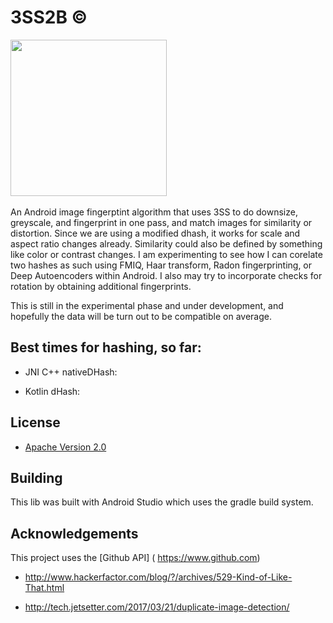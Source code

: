 # 3SS2B ©

<img src="https://i.imgur.com/TDBAdNR.png" height="250"/>&nbsp;&nbsp;&nbsp;&nbsp;&nbsp;&nbsp;&nbsp;&nbsp;&nbsp;

An Android image fingerptint algorithm that uses 3SS to do downsize, greyscale, and fingerprint in one pass, and match images for similarity or distortion. Since we are using a modified dhash, it works for scale and aspect ratio changes already.  Similarity could also be defined by something like color or contrast changes.  I am experimenting to see how I can corelate two hashes as such using FMIQ, Haar transform, Radon fingerprinting, or Deep Autoencoders within Android.  I also may try to incorporate checks for rotation by obtaining additional fingerprints.

This is still in the experimental phase and under development, and hopefully the data will be turn out to be compatible on average.






## Best times for hashing, so far:

* JNI C++ nativeDHash: 

* Kotlin dHash: 



## License

* [Apache Version 2.0](http://www.apache.org/licenses/LICENSE-2.0.html)

## Building

This lib was built with Android Studio which uses the gradle build system.  

## Acknowledgements

This project uses the [Github API] ( https://www.github.com)

* http://www.hackerfactor.com/blog/?/archives/529-Kind-of-Like-That.html

* http://tech.jetsetter.com/2017/03/21/duplicate-image-detection/





